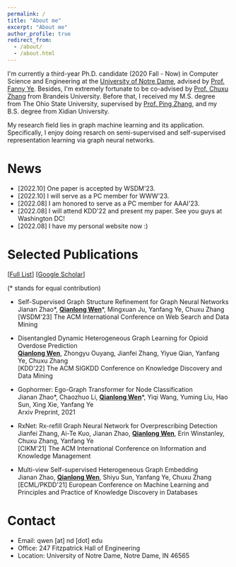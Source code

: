 ```yaml
---
permalink: /
title: "About me"
excerpt: "About me"
author_profile: true
redirect_from: 
  - /about/
  - /about.html
---
```


I'm currently a third-year Ph.D. candidate (2020 Fall - Now) in Computer Science and Engineering at the [University of Notre Dame](https://www.nd.edu/), advised by [Prof. Fanny Ye](http://yes-lab.org). Besides, I'm extremely fortunate to be co-advised by [Prof. Chuxu Zhang](https://chuxuzhang.github.io) from Brandeis University. Before that, I received my M.S. degree from The Ohio State University, supervised by [Prof. Ping Zhang](https://web.cse.ohio-state.edu/~zhang.10631/), and my B.S. degree from Xidian University.

My research field lies in graph machine learning and its application. Specifically, I enjoy doing resarch on semi-supervised and self-supervised representation learning via graph neural networks. 


News
======
* \[2022.10\] One paper is accepted by WSDM'23. 
* \[2022.10\] I will serve as a PC member for WWW'23. 
* \[2022.08\] I am honored to serve as a PC member for AAAI'23. 
* \[2022.08\] I will attend KDD'22 and present my paper. See you guys at Washington DC!
* \[2022.08\] I have my personal website now :)

Selected Publications
======
\[[Full List](/publications)\] \[[Google Scholar](https://scholar.google.com/citations?user=cc-uK9gAAAAJ&hl=zh-CN&oi=ao)\]

(* stands for equal contribution)

* Self-Supervised Graph Structure Refinement for Graph Neural Networks <br>
  Jianan Zhao\*, **<u>Qianlong Wen</u>**\*, Mingxuan Ju, Yanfang Ye, Chuxu Zhang <br>
  [WSDM'23] The ACM International Conference on Web Search and Data Mining

* Disentangled Dynamic Heterogeneous Graph Learning for Opioid Overdose Prediction <br>
  **<u>Qianlong Wen</u>**, Zhongyu Ouyang, Jianfei Zhang, Yiyue Qian, Yanfang Ye, Chuxu Zhang <br>
  [KDD'22] The ACM SIGKDD Conference on Knowledge Discovery and Data Mining

* Gophormer: Ego-Graph Transformer for Node Classification <br>
  Jianan Zhao\*, Chaozhuo Li, **<u>Qianlong Wen</u>**\*, Yiqi Wang, Yuming Liu, Hao Sun, Xing Xie, Yanfang Ye <br>
  Arxiv Preprint, 2021
  
* RxNet: Rx-refill Graph Neural Network for Overprescribing Detection <br>
  Jianfei Zhang, Ai-Te Kuo, Jianan Zhao, **<u>Qianlong Wen</u>**, Erin Winstanley, Chuxu Zhang, Yanfang Ye <br>
  [CIKM'21] The ACM International Conference on Information and Knowledge Management

* Multi-view Self-supervised Heterogeneous Graph Embedding <br>
  Jianan Zhao, **<u>Qianlong Wen</u>**, Shiyu Sun, Yanfang Ye, Chuxu Zhang <br>
  [ECML/PKDD'21] European Conference on Machine Learning and Principles and Practice of Knowledge Discovery in Databases
  

Contact
======

* Email: qwen \[at\] nd \[dot\] edu
* Office: 247 Fitzpatrick Hall of Engineering
* Location: University of Notre Dame, Notre Dame, IN 46565
